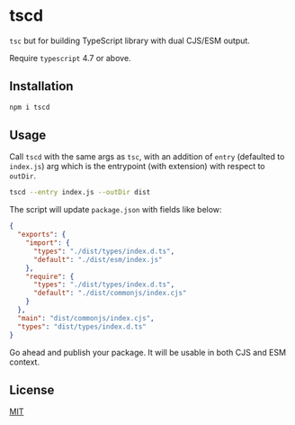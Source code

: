 # tscd

`tsc` but for building TypeScript library with dual CJS/ESM output.

Require `typescript` 4.7 or above.

## Installation

```sh
npm i tscd
```

## Usage

Call `tscd` with the same args as `tsc`, with an addition of `entry` (defaulted to `index.js`) arg which is the entrypoint (with extension) with respect to `outDir`.

```sh
tscd --entry index.js --outDir dist
```

The script will update `package.json` with fields like below:

```json
{
  "exports": {
    "import": {
      "types": "./dist/types/index.d.ts",
      "default": "./dist/esm/index.js"
    },
    "require": {
      "types": "./dist/types/index.d.ts",
      "default": "./dist/commonjs/index.cjs"
    }
  },
  "main": "dist/commonjs/index.cjs",
  "types": "dist/types/index.d.ts"
}
```

Go ahead and publish your package. It will be usable in both CJS and ESM context.

## License

[MIT](LICENSE)
